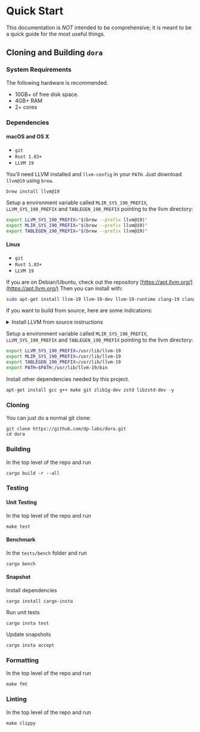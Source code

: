 # Quick Start

This documentation is _NOT_ intended to be comprehensive; it is meant to be a quick guide for the most useful things.

## Cloning and Building `dora`

### System Requirements

The following hardware is recommended.

- 10GB+ of free disk space.
- 4GB+ RAM
- 2+ cores

### Dependencies

#### macOS and OS X

- `git`
- `Rust 1.83+`
- `LLVM 19`

You'll need LLVM installed and `llvm-config` in your `PATH`. Just download `llvm@19` using `brew`.

```shell
brew install llvm@19
```

Setup a environment variable called `MLIR_SYS_190_PREFIX`, `LLVM_SYS_190_PREFIX` and `TABLEGEN_190_PREFIX` pointing to the llvm directory:

```bash
export LLVM_SYS_190_PREFIX="$(brew --prefix llvm@19)"
export MLIR_SYS_190_PREFIX="$(brew --prefix llvm@19)"
export TABLEGEN_190_PREFIX="$(brew --prefix llvm@19)"
```

#### Linux

- `git`
- `Rust 1.83+`
- `LLVM 19`

If you are on Debian/Ubuntu, check out the repository [https://apt.llvm.org/](https://apt.llvm.org/) Then you can install with:

```bash
sudo apt-get install llvm-19 llvm-19-dev llvm-19-runtime clang-19 clang-tools-19 lld-19 libpolly-19-dev libmlir-19-dev mlir-19-tools
```

If you want to build from source, here are some indications:

<details><summary>Install LLVM from source instructions</summary>

```bash
wget https://github.com/llvm/llvm-project/releases/download/llvmorg-19.1.4/llvm-project-19.1.4.src.tar.xz
tar xf llvm-project-19.1.4.src.tar.xz

cd llvm-project-19.1.4.src
mkdir build
cd build

# The following cmake command configures the build to be installed to /opt/llvm-19
cmake -G "Unix Makefiles" ../llvm \
   -DLLVM_ENABLE_PROJECTS="mlir;clang;clang-tools-extra;lld;polly" \
   -DLLVM_BUILD_EXAMPLES=OFF \
   -DLLVM_TARGETS_TO_BUILD="Native" \
   -DCMAKE_INSTALL_PREFIX=/opt/llvm-19 \
   -DCMAKE_BUILD_TYPE=RelWithDebInfo \
   -DLLVM_PARALLEL_LINK_JOBS=4 \
   -DLLVM_ENABLE_BINDINGS=OFF \
   -DCMAKE_C_COMPILER=clang -DCMAKE_CXX_COMPILER=clang++ -DLLVM_ENABLE_LLD=ON \
   -DLLVM_ENABLE_ASSERTIONS=OFF

make -j4
```

</details>

Setup a environment variable called `MLIR_SYS_190_PREFIX`, `LLVM_SYS_190_PREFIX` and `TABLEGEN_190_PREFIX` pointing to the llvm directory:

```bash
export LLVM_SYS_190_PREFIX=/usr/lib/llvm-19
export MLIR_SYS_190_PREFIX=/usr/lib/llvm-19
export TABLEGEN_190_PREFIX=/usr/lib/llvm-19
export PATH=$PATH:/usr/lib/llvm-19/bin
```

Install other dependencies needed by this project.

```shell
apt-get install gcc g++ make git zlib1g-dev zstd libzstd-dev -y
```

### Cloning

You can just do a normal git clone:

```shell
git clone https://github.com/dp-labs/dora.git
cd dora
```

### Building

In the top level of the repo and run

```shell
cargo build -r --all
```

### Testing

#### Unit Testing

In the top level of the repo and run

```shell
make test
```

#### Benchmark

In the `tests/bench` folder and run

```shell
cargo bench
```

#### Snapshot

Install dependencies

```shell
cargo install cargo-insta
```

Run unit tests

```shell
cargo insta test
```

Update snapshots

```shell
cargo insta accept
```

### Formatting

In the top level of the repo and run

```shell
make fmt
```

### Linting

In the top level of the repo and run

```shell
make clippy
```
